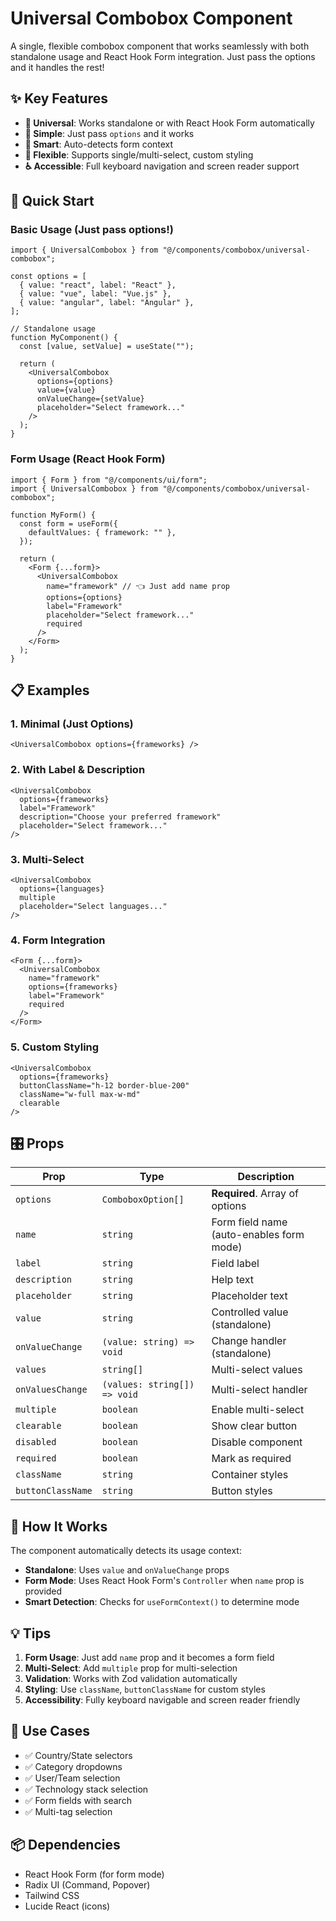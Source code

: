 # Universal Combobox Component

A single, flexible combobox component that works seamlessly with both standalone usage and React Hook Form integration. Just pass the options and it handles the rest!

## ✨ Key Features

- **🔄 Universal**: Works standalone or with React Hook Form automatically
- **📝 Simple**: Just pass `options` and it works
- **🎯 Smart**: Auto-detects form context
- **🎨 Flexible**: Supports single/multi-select, custom styling
- **♿ Accessible**: Full keyboard navigation and screen reader support

## 🚀 Quick Start

### Basic Usage (Just pass options!)

```tsx
import { UniversalCombobox } from "@/components/combobox/universal-combobox";

const options = [
  { value: "react", label: "React" },
  { value: "vue", label: "Vue.js" },
  { value: "angular", label: "Angular" },
];

// Standalone usage
function MyComponent() {
  const [value, setValue] = useState("");

  return (
    <UniversalCombobox
      options={options}
      value={value}
      onValueChange={setValue}
      placeholder="Select framework..."
    />
  );
}
```

### Form Usage (React Hook Form)

```tsx
import { Form } from "@/components/ui/form";
import { UniversalCombobox } from "@/components/combobox/universal-combobox";

function MyForm() {
  const form = useForm({
    defaultValues: { framework: "" },
  });

  return (
    <Form {...form}>
      <UniversalCombobox
        name="framework" // 👈 Just add name prop
        options={options}
        label="Framework"
        placeholder="Select framework..."
        required
      />
    </Form>
  );
}
```

## 📋 Examples

### 1. Minimal (Just Options)

```tsx
<UniversalCombobox options={frameworks} />
```

### 2. With Label & Description

```tsx
<UniversalCombobox
  options={frameworks}
  label="Framework"
  description="Choose your preferred framework"
  placeholder="Select framework..."
/>
```

### 3. Multi-Select

```tsx
<UniversalCombobox
  options={languages}
  multiple
  placeholder="Select languages..."
/>
```

### 4. Form Integration

```tsx
<Form {...form}>
  <UniversalCombobox
    name="framework"
    options={frameworks}
    label="Framework"
    required
  />
</Form>
```

### 5. Custom Styling

```tsx
<UniversalCombobox
  options={frameworks}
  buttonClassName="h-12 border-blue-200"
  className="w-full max-w-md"
  clearable
/>
```

## 🎛️ Props

| Prop              | Type                         | Description                              |
| ----------------- | ---------------------------- | ---------------------------------------- |
| `options`         | `ComboboxOption[]`           | **Required**. Array of options           |
| `name`            | `string`                     | Form field name (auto-enables form mode) |
| `label`           | `string`                     | Field label                              |
| `description`     | `string`                     | Help text                                |
| `placeholder`     | `string`                     | Placeholder text                         |
| `value`           | `string`                     | Controlled value (standalone)            |
| `onValueChange`   | `(value: string) => void`    | Change handler (standalone)              |
| `values`          | `string[]`                   | Multi-select values                      |
| `onValuesChange`  | `(values: string[]) => void` | Multi-select handler                     |
| `multiple`        | `boolean`                    | Enable multi-select                      |
| `clearable`       | `boolean`                    | Show clear button                        |
| `disabled`        | `boolean`                    | Disable component                        |
| `required`        | `boolean`                    | Mark as required                         |
| `className`       | `string`                     | Container styles                         |
| `buttonClassName` | `string`                     | Button styles                            |

## 🔧 How It Works

The component automatically detects its usage context:

- **Standalone**: Uses `value` and `onValueChange` props
- **Form Mode**: Uses React Hook Form's `Controller` when `name` prop is provided
- **Smart Detection**: Checks for `useFormContext()` to determine mode

## 💡 Tips

1. **Form Usage**: Just add `name` prop and it becomes a form field
2. **Multi-Select**: Add `multiple` prop for multi-selection
3. **Validation**: Works with Zod validation automatically
4. **Styling**: Use `className`, `buttonClassName` for custom styles
5. **Accessibility**: Fully keyboard navigable and screen reader friendly

## 🎯 Use Cases

- ✅ Country/State selectors
- ✅ Category dropdowns
- ✅ User/Team selection
- ✅ Technology stack selection
- ✅ Form fields with search
- ✅ Multi-tag selection

## 📦 Dependencies

- React Hook Form (for form mode)
- Radix UI (Command, Popover)
- Tailwind CSS
- Lucide React (icons)
